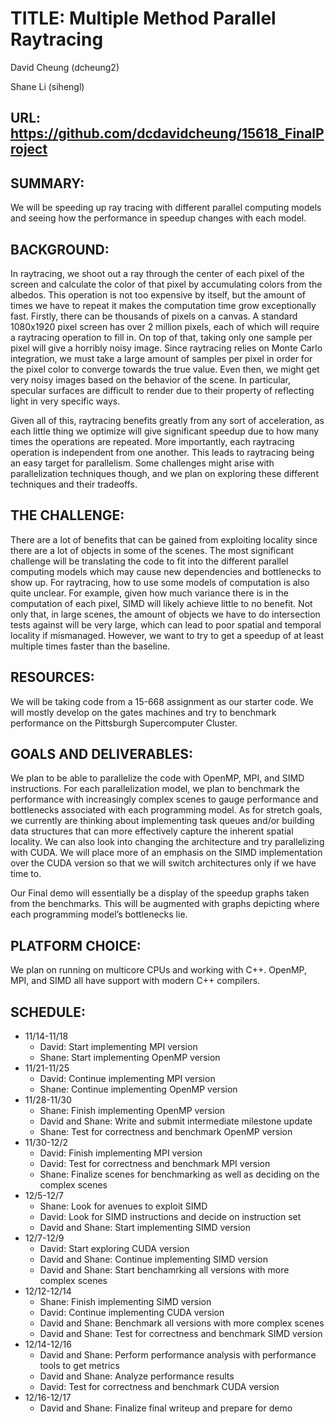 # TITLE: Multiple Method Parallel Raytracing

David Cheung (dcheung2)

Shane Li (sihengl)


## URL: https://github.com/dcdavidcheung/15618_FinalProject


## SUMMARY: 

We will be speeding up ray tracing with different parallel computing models and seeing how the performance in speedup changes with each model.


## BACKGROUND:

In raytracing, we shoot out a ray through the center of each pixel of the screen and calculate the color of that pixel by accumulating colors from the albedos. This operation is not too expensive by itself, but the amount of times we have to repeat it makes the computation time grow exceptionally fast. Firstly, there can be thousands of pixels on a canvas. A standard 1080x1920 pixel screen has over 2 million pixels, each of which will require a raytracing operation to fill in. On top of that, taking only one sample per pixel will give a horribly noisy image. Since raytracing relies on Monte Carlo integration, we must take a large amount of samples per pixel in order for the pixel color to converge towards the true value. Even then, we might get very noisy images based on the behavior of the scene. In particular, specular surfaces are difficult to render due to their property of reflecting light in very specific ways.

Given all of this, raytracing benefits greatly from any sort of acceleration, as each little thing we optimize will give significant speedup due to how many times the operations are repeated. More importantly, each raytracing operation is independent from one another. This leads to raytracing being an easy target for parallelism. Some challenges might arise with parallelization techniques though, and we plan on exploring these different techniques and their tradeoffs.


## THE CHALLENGE: 

There are a lot of benefits that can be gained from exploiting locality since there are a lot of objects in some of the scenes. The most significant challenge will be translating the code to fit into the different parallel computing models which may cause new dependencies and bottlenecks to show up. For raytracing, how to use some models of computation is also quite unclear. For example, given how much variance there is in the computation of each pixel, SIMD will likely achieve little to no benefit. Not only that, in large scenes, the amount of objects we have to do intersection tests against will be very large, which can lead to poor spatial and temporal locality if mismanaged. However, we want to try to get a speedup of at least multiple times faster than the baseline.


## RESOURCES:

We will be taking code from a 15-668 assignment as our starter code. We will mostly develop on the gates machines and try to benchmark performance on the Pittsburgh Supercomputer Cluster. 


## GOALS AND DELIVERABLES:

We plan to be able to parallelize the code with OpenMP, MPI, and SIMD instructions. For each parallelization model, we plan to benchmark the performance with increasingly complex scenes to gauge performance and bottlenecks associated with each programming model. As for stretch goals, we currently are thinking about implementing task queues and/or building data structures that can more effectively capture the inherent spatial locality. We can also look into changing the architecture and try parallelizing with CUDA. We will place more of an emphasis on the SIMD implementation over the CUDA version so that we will switch architectures only if we have time to. 

Our Final demo will essentially be a display of the speedup graphs taken from the benchmarks. This will be augmented with graphs depicting where each programming model’s bottlenecks lie.


## PLATFORM CHOICE:

We plan on running on multicore CPUs and working with C++. OpenMP, MPI, and SIMD all have support with modern C++ compilers. 



## SCHEDULE: 

- 11/14-11/18  
	- David: Start implementing MPI version  
	- Shane: Start implementing OpenMP version  
- 11/21-11/25
	- David: Continue implementing MPI version  
	- Shane: Continue implementing OpenMP version  
- 11/28-11/30  
    - Shane: Finish implementing OpenMP version  
	- David and Shane: Write and submit intermediate milestone update
    - Shane: Test for correctness and benchmark OpenMP version  
- 11/30-12/2  
    - David: Finish implementing MPI version  
    - David: Test for correctness and benchmark MPI version  
    - Shane: Finalize scenes for benchmarking as well as deciding on the complex scenes 
- 12/5-12/7  
    - Shane: Look for avenues to exploit SIMD
    - David: Look for SIMD instructions and decide on instruction set  
    - David and Shane: Start implementing SIMD version  
- 12/7-12/9  
    - David: Start exploring CUDA version  
    - David and Shane: Continue implementing SIMD version  
    - David and Shane: Start benchamrking all versions with more complex scenes  
- 12/12-12/14  
    - Shane: Finish implementing SIMD version  
    - David: Continue implementing CUDA version  
    - David and Shane: Benchmark all versions with more complex scenes  
    - David and Shane: Test for correctness and benchmark SIMD version  
- 12/14-12/16  
    - David and Shane: Perform performance analysis with performance tools to get metrics  
    - David and Shane: Analyze performance results  
    - David: Test for correctness and benchmark CUDA version  
- 12/16-12/17  
    - David and Shane: Finalize final writeup and prepare for demo  